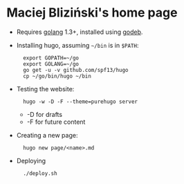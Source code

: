 Maciej Bliziński's home page
============================

* Requires [golang](http://golang.org/) 1.3+, installed using
[godeb](http://blog.labix.org/2013/06/15/in-flight-deb-packages-of-go).
* Installing hugo, assuming `~/bin` is in `$PATH`:

        export GOPATH=~/go
        export GOLANG=~/go
        go get -u -v github.com/spf13/hugo
        cp ~/go/bin/hugo ~/bin

* Testing the website:

        hugo -w -D -F --theme=purehugo server

  * -D for drafts
  * -F for future content

* Creating a new page:

        hugo new page/<name>.md

* Deploying

        ./deploy.sh
